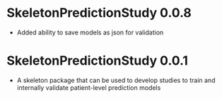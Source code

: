 SkeletonPredictionStudy 0.0.8
======================
  - Added ability to save models as json for validation

SkeletonPredictionStudy 0.0.1
======================
  - A skeleton package that can be used to develop studies to train and internally validate patient-level prediction models
